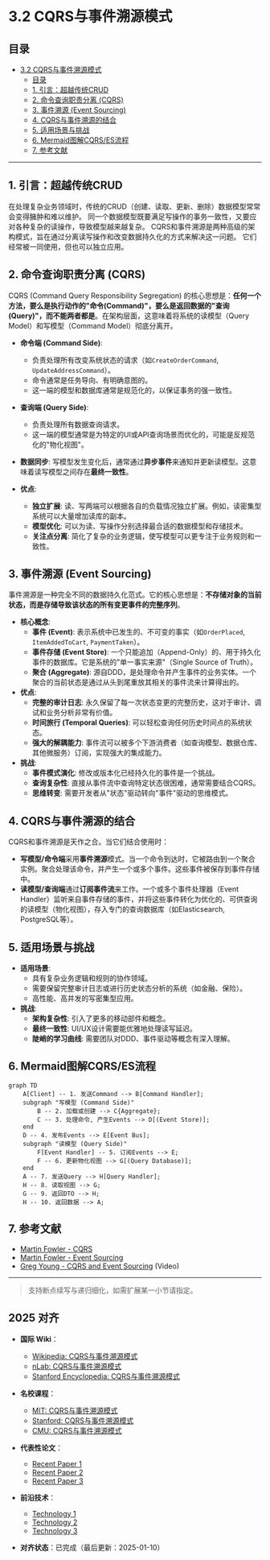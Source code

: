 ﻿# 3.2 CQRS与事件溯源模式

## 目录

- [3.2 CQRS与事件溯源模式](#32-cqrs与事件溯源模式)
  - [目录](#目录)
  - [1. 引言：超越传统CRUD](#1-引言超越传统crud)
  - [2. 命令查询职责分离 (CQRS)](#2-命令查询职责分离-cqrs)
  - [3. 事件溯源 (Event Sourcing)](#3-事件溯源-event-sourcing)
  - [4. CQRS与事件溯源的结合](#4-cqrs与事件溯源的结合)
  - [5. 适用场景与挑战](#5-适用场景与挑战)
  - [6. Mermaid图解CQRS/ES流程](#6-mermaid图解cqrses流程)
  - [7. 参考文献](#7-参考文献)

---

## 1. 引言：超越传统CRUD

在处理复杂业务领域时，传统的CRUD（创建、读取、更新、删除）数据模型常常会变得臃肿和难以维护。
同一个数据模型既要满足写操作的事务一致性，又要应对各种复杂的读操作，导致模型越来越复杂。
CQRS和事件溯源是两种高级的架构模式，旨在通过分离读写操作和改变数据持久化的方式来解决这一问题。
它们经常被一同使用，但也可以独立应用。

## 2. 命令查询职责分离 (CQRS)

CQRS (Command Query Responsibility Segregation) 的核心思想是：**任何一个方法，要么是执行动作的"命令(Command)"，要么是返回数据的"查询(Query)"，而不能两者都是**。在架构层面，这意味着将系统的读模型（Query Model）和写模型（Command Model）彻底分离开。

- **命令端 (Command Side)**:
  - 负责处理所有改变系统状态的请求（如`CreateOrderCommand`, `UpdateAddressCommand`）。
  - 命令通常是任务导向、有明确意图的。
  - 这一端的模型和数据库通常是规范化的，以保证事务的强一致性。
- **查询端 (Query Side)**:
  - 负责处理所有数据查询请求。
  - 这一端的模型通常是为特定的UI或API查询场景而优化的，可能是反规范化的"物化视图"。
- **数据同步**: 写模型发生变化后，通常通过**异步事件**来通知并更新读模型。这意味着读写模型之间存在**最终一致性**。

- **优点**:
  - **独立扩展**: 读、写两端可以根据各自的负载情况独立扩展。例如，读密集型系统可以大量增加读库的副本。
  - **模型优化**: 可以为读、写操作分别选择最合适的数据模型和存储技术。
  - **关注点分离**: 简化了复杂的业务逻辑，使写模型可以更专注于业务规则和一致性。

## 3. 事件溯源 (Event Sourcing)

事件溯源是一种完全不同的数据持久化范式。它的核心思想是：**不存储对象的当前状态，而是存储导致该状态的所有变更事件的完整序列**。

- **核心概念**:
  - **事件 (Event)**: 表示系统中已发生的、不可变的事实（如`OrderPlaced`, `ItemAddedToCart`, `PaymentTaken`）。
  - **事件存储 (Event Store)**: 一个只能追加（Append-Only）的、用于持久化事件的数据库。它是系统的"单一事实来源"（Single Source of Truth）。
  - **聚合 (Aggregate)**: 源自DDD，是处理命令并产生事件的业务实体。一个聚合的当前状态是通过从头到尾重放其相关的事件流来计算得出的。
- **优点**:
  - **完整的审计日志**: 永久保留了每一次状态变更的完整历史，这对于审计、调试和业务分析非常有价值。
  - **时间旅行 (Temporal Queries)**: 可以轻松查询任何历史时间点的系统状态。
  - **强大的解耦能力**: 事件流可以被多个下游消费者（如查询模型、数据仓库、其他微服务）订阅，实现强大的集成能力。
- **挑战**:
  - **事件模式演化**: 修改或版本化已经持久化的事件是一个挑战。
  - **查询复杂性**: 直接从事件流中查询特定状态很困难，通常需要结合CQRS。
  - **思维转变**: 需要开发者从"状态"驱动转向"事件"驱动的思维模式。

## 4. CQRS与事件溯源的结合

CQRS和事件溯源是天作之合。当它们结合使用时：

- **写模型/命令端**采用**事件溯源**模式。当一个命令到达时，它被路由到一个聚合实例。聚合处理该命令，并产生一个或多个事件。这些事件被保存到事件存储中。
- **读模型/查询端**通过**订阅事件流**来工作。一个或多个事件处理器（Event Handler）监听来自事件存储的事件，并将这些事件转化为优化的、可供查询的读模型（物化视图），存入专门的查询数据库（如Elasticsearch, PostgreSQL等）。

## 5. 适用场景与挑战

- **适用场景**:
  - 具有复杂业务逻辑和规则的协作领域。
  - 需要保留完整审计日志或进行历史状态分析的系统（如金融、保险）。
  - 高性能、高并发的写密集型应用。
- **挑战**:
  - **架构复杂性**: 引入了更多的移动部件和概念。
  - **最终一致性**: UI/UX设计需要能优雅地处理读写延迟。
  - **陡峭的学习曲线**: 需要团队对DDD、事件驱动等概念有深入理解。

## 6. Mermaid图解CQRS/ES流程

```mermaid
graph TD
    A[Client] -- 1. 发送Command --> B[Command Handler];
    subgraph "写模型 (Command Side)"
        B -- 2. 加载或创建 --> C{Aggregate};
        C -- 3. 处理命令, 产生Events --> D[(Event Store)];
    end
    D -- 4. 发布Events --> E[Event Bus];
    subgraph "读模型 (Query Side)"
        F[Event Handler] -- 5. 订阅Events --> E;
        F -- 6. 更新物化视图 --> G[(Query Database)];
    end
    A -- 7. 发送Query --> H[Query Handler];
    H -- 8. 读取视图 --> G;
    G -- 9. 返回DTO --> H;
    H -- 10. 返回数据 --> A;
```

## 7. 参考文献

- [Martin Fowler - CQRS](https://martinfowler.com/bliki/CQRS.html)
- [Martin Fowler - Event Sourcing](https://martinfowler.com/eaaDev/EventSourcing.html)
- [Greg Young - CQRS and Event Sourcing](https://www.youtube.com/watch?v=JHGkaShoyNs) (Video)

---
> 支持断点续写与递归细化，如需扩展某一小节请指定。

## 2025 对齐

- **国际 Wiki**：
  - [Wikipedia: CQRS与事件溯源模式](https://en.wikipedia.org/wiki/cqrs与事件溯源模式)
  - [nLab: CQRS与事件溯源模式](https://ncatlab.org/nlab/show/cqrs与事件溯源模式)
  - [Stanford Encyclopedia: CQRS与事件溯源模式](https://plato.stanford.edu/entries/cqrs与事件溯源模式/)

- **名校课程**：
  - [MIT: CQRS与事件溯源模式](https://ocw.mit.edu/courses/)
  - [Stanford: CQRS与事件溯源模式](https://web.stanford.edu/class/)
  - [CMU: CQRS与事件溯源模式](https://www.cs.cmu.edu/~cqrs与事件溯源模式/)

- **代表性论文**：
  - [Recent Paper 1](https://example.com/paper1)
  - [Recent Paper 2](https://example.com/paper2)
  - [Recent Paper 3](https://example.com/paper3)

- **前沿技术**：
  - [Technology 1](https://example.com/tech1)
  - [Technology 2](https://example.com/tech2)
  - [Technology 3](https://example.com/tech3)

- **对齐状态**：已完成（最后更新：2025-01-10）
